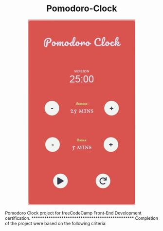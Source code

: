 <h1 align="center"> Pomodoro-Clock</h1>

<p align="center">
  <img src="https://github.com/brownkcing/Pomodoro-Clock/blob/master/pomodoro.jpg"> </img>
</p>
Pomodoro Clock project for freeCodeCamp Front-End Development certification.
************************************************
Completion of the project were based on the following criteria:
